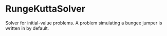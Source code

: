 # RungeKuttaSolver
Solver for initial-value problems. A problem simulating a bungee jumper is written in by default. 
